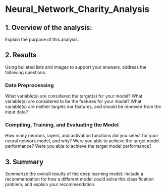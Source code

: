 # Neural_Network_Charity_Analysis
## 1. Overview of the analysis: 
Explain the purpose of this analysis.

## 2. Results
Using bulleted lists and images to support your answers, address the following questions.
### Data Preprocessing
What variable(s) are considered the target(s) for your model?
What variable(s) are considered to be the features for your model?
What variable(s) are neither targets nor features, and should be removed from the input data? 

### Compiling, Training, and Evaluating the Model
How many neurons, layers, and activation functions did you select for your neural network model, and why?
Were you able to achieve the target model performance?
Were you able to achieve the target model performance?

## 3. Summary
Summarize the overall results of the deep learning model. Include a recommendation for how a different model could solve this classification problem, and explain your recommendation.


